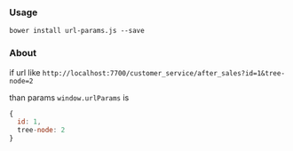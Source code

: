 ### Usage
`bower install url-params.js --save`
### About

if url like 
`http://localhost:7700/customer_service/after_sales?id=1&tree-node=2`

than params `window.urlParams` is
```js
{
  id: 1,
  tree-node: 2
}
```